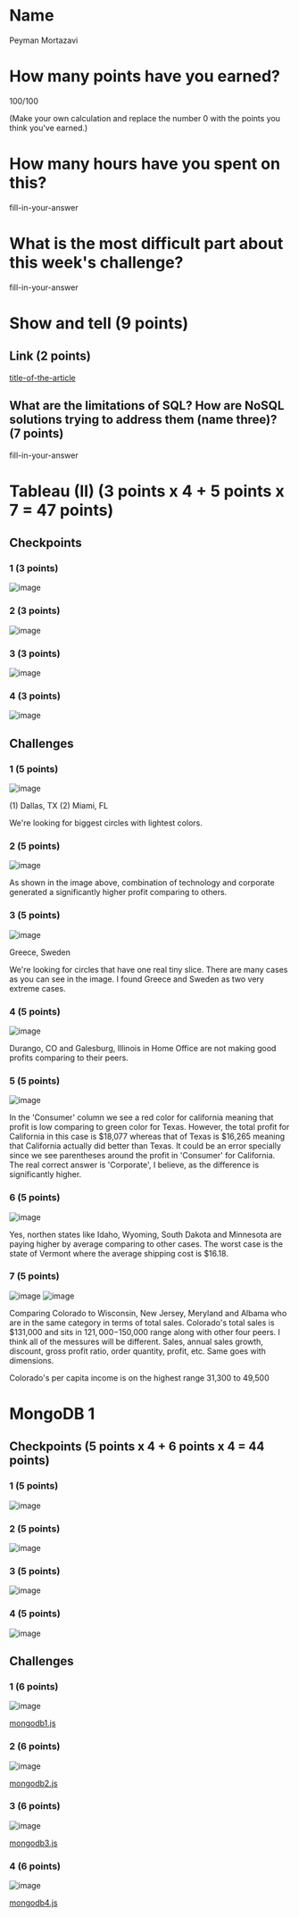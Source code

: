 # Name

Peyman Mortazavi

# How many points have you earned?

100/100

(Make your own calculation and replace the number 0 with the points you think you've earned.)

# How many hours have you spent on this?

fill-in-your-answer

# What is the most difficult part about this week's challenge?

fill-in-your-answer

# Show and tell (9 points)

## Link (2 points)

[title-of-the-article](http://link-to-an-article-comparing-nosql-and-sql)

## What are the limitations of SQL? How are NoSQL solutions trying to address them (name three)? (7 points)

fill-in-your-answer

# Tableau (II) (3 points x 4 + 5 points x 7 = 47 points)

## Checkpoints

### 1 (3 points)

![image](https://dl.dropboxusercontent.com/u/44502811/Big%20Data%20ScreenShots/Week%206/a.chk1.png)

### 2 (3 points)

![image](https://dl.dropboxusercontent.com/u/44502811/Big%20Data%20ScreenShots/Week%206/a.chk2.png)

### 3 (3 points)

![image](https://dl.dropboxusercontent.com/u/44502811/Big%20Data%20ScreenShots/Week%206/a.chk3.png)

### 4 (3 points)

![image](https://dl.dropboxusercontent.com/u/44502811/Big%20Data%20ScreenShots/Week%206/a.chk4.png)

## Challenges

### 1 (5 points)

![image](https://dl.dropboxusercontent.com/u/44502811/Big%20Data%20ScreenShots/Week%206/a.chl1.png)

(1) Dallas, TX 		(2) Miami, FL

We're looking for biggest circles with lightest colors.

### 2 (5 points)

![image](https://dl.dropboxusercontent.com/u/44502811/Big%20Data%20ScreenShots/Week%206/a.chl2.png)

As shown in the image above, combination of technology and corporate generated a significantly higher profit comparing to others.

### 3 (5 points)

![image](https://dl.dropboxusercontent.com/u/44502811/Big%20Data%20ScreenShots/Week%206/a.chl3.png)

Greece, Sweden

We're looking for circles that have one real tiny slice. There are many cases as you can see in the image. I found Greece and Sweden as two very extreme cases.

### 4 (5 points)

![image](https://dl.dropboxusercontent.com/u/44502811/Big%20Data%20ScreenShots/Week%206/a.chl4.png)

Durango, CO and Galesburg, Illinois in Home Office are not making good profits comparing to their peers.

### 5 (5 points)

![image](https://dl.dropboxusercontent.com/u/44502811/Big%20Data%20ScreenShots/Week%206/a.chl5.png)

In the 'Consumer' column we see a red color for california meaning that profit is low comparing to green color for Texas. However, the total profit for California in this case is $18,077 whereas that of Texas is $16,265 meaning that California actually did better than Texas. It could be an error specially since we see parentheses around the profit in 'Consumer' for California. The real correct answer is 'Corporate', I believe, as the difference is significantly higher.

### 6 (5 points)

![image](https://dl.dropboxusercontent.com/u/44502811/Big%20Data%20ScreenShots/Week%206/a.chl6.png)

Yes, northen states like Idaho, Wyoming, South Dakota and Minnesota are paying higher by average comparing to other cases. The worst case is the state of Vermont where the average shipping cost is $16.18.

### 7 (5 points)

![image](https://dl.dropboxusercontent.com/u/44502811/Big%20Data%20ScreenShots/Week%206/a.chl71.png)
![image](https://dl.dropboxusercontent.com/u/44502811/Big%20Data%20ScreenShots/Week%206/a.chl72.png)

Comparing Colorado to Wisconsin, New Jersey, Meryland and Albama who are in the same category in terms of total sales. Colorado's total sales is $131,000 and sits in $121,000-$150,000 range along with other four peers. I think all of the messures will be different. Sales, annual sales growth, discount, gross profit ratio, order quantity, profit, etc. Same goes with dimensions.

Colorado's per capita income is on the highest range 31,300 to 49,500


# MongoDB 1

## Checkpoints (5 points x 4 + 6 points x 4 = 44  points)

### 1 (5 points)

![image](image.png?raw=true)

### 2 (5 points)

![image](image.png?raw=true)

### 3 (5 points)

![image](image.png?raw=true)

### 4 (5 points)

![image](image.png?raw=true)

## Challenges


### 1 (6 points)

![image](image.png?raw=true)

[mongodb1.js](mongodb1.js)

### 2 (6 points)

![image](image.png?raw=true)

[mongodb2.js](mongodb2.js)

### 3 (6 points)

![image](image.png?raw=true)

[mongodb3.js](mongodb3.js)

### 4 (6 points)

![image](image.png?raw=true)

[mongodb4.js](mongodb4.js)
